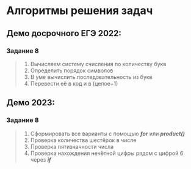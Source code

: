 # Алгоритмы решения задач

## Демо досрочного ЕГЭ 2022:
   
### Задание 8
> 1) Вычисляем систему счисления по количеству букв
> 2) Определить порядок символов
> 3) В уме вычислить последовательность из букв
> 4) Перевести её в код и в (целое+1)

## Демо 2023:

### Задание 8
> 1) Сформировать все варианты с помощью **_for_** или **_product()_**
> 2) Проверка количества шестёрок в числе
> 3) Проверка пятизначности числа
> 4) Проверка нахождения нечётной цифры рядом с цифрой 6 через **_if_**
